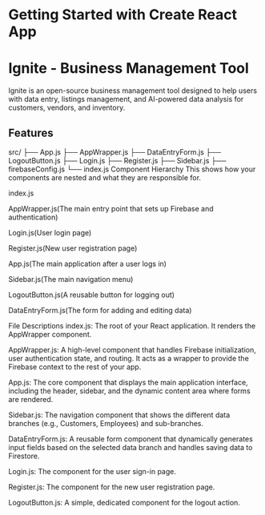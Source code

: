 # Getting Started with Create React App

# Ignite - Business Management Tool

Ignite is an open-source business management tool designed to help users with data entry, listings management, and AI-powered data analysis for customers, vendors, and inventory.

## Features

src/
├── App.js
├── AppWrapper.js
├── DataEntryForm.js
├── LogoutButton.js
├── Login.js
├── Register.js
├── Sidebar.js
├── firebaseConfig.js
└── index.js
Component Hierarchy
This shows how your components are nested and what they are responsible for.

index.js

AppWrapper.js(The main entry point that sets up Firebase and authentication)

Login.js(User login page)

Register.js(New user registration page)

App.js(The main application after a user logs in)

Sidebar.js(The main navigation menu)

LogoutButton.js(A reusable button for logging out)

DataEntryForm.js(The form for adding and editing data)

File Descriptions
index.js: The root of your React application. It renders the AppWrapper component.

AppWrapper.js: A high-level component that handles Firebase initialization, user authentication state, and routing. It acts as a wrapper to provide the Firebase context to the rest of your app.

App.js: The core component that displays the main application interface, including the header, sidebar, and the dynamic content area where forms are rendered.

Sidebar.js: The navigation component that shows the different data branches (e.g., Customers, Employees) and sub-branches.

DataEntryForm.js: A reusable form component that dynamically generates input fields based on the selected data branch and handles saving data to Firestore.

Login.js: The component for the user sign-in page.

Register.js: The component for the new user registration page.

LogoutButton.js: A simple, dedicated component for the logout action.



